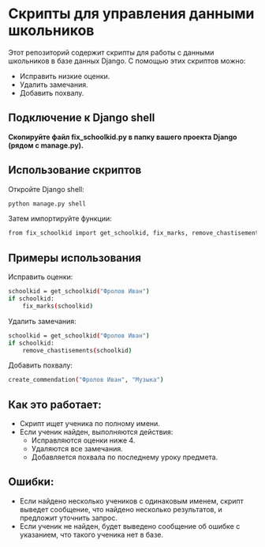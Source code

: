 # Скрипты для управления данными школьников

Этот репозиторий содержит скрипты для работы с данными школьников в базе данных Django. С помощью этих скриптов можно:
- Исправить низкие оценки.
- Удалить замечания.
- Добавить похвалу.


## Подключение к Django shell

**Скопируйте файл fix_schoolkid.py в папку вашего проекта Django (рядом с manage.py).**

## Использование скриптов

Откройте Django shell:

```bash
python manage.py shell
```

Затем импортируйте функции:
```bash
from fix_schoolkid import get_schoolkid, fix_marks, remove_chastisements, create_commendation
```

## Примеры использования

Исправить оценки:
```bash
schoolkid = get_schoolkid("Фролов Иван")
if schoolkid:
    fix_marks(schoolkid)
```

Удалить замечания:
```bash
schoolkid = get_schoolkid("Фролов Иван")
if schoolkid:
    remove_chastisements(schoolkid)
```

Добавить похвалу:
```bash
create_commendation("Фролов Иван", "Музыка")
```

## Как это работает:
- Скрипт ищет ученика по полному имени.
- Если ученик найден, выполняются действия:
    - Исправляются оценки ниже 4.
    - Удаляются все замечания.
    - Добавляется похвала по последнему уроку предмета.

## Ошибки:
- Если найдено несколько учеников с одинаковым именем, скрипт выведет сообщение, 
что найдено несколько результатов, и предложит уточнить запрос.
- Если ученик не найден, будет выведено сообщение об ошибке с указанием, что такого ученика нет в базе.